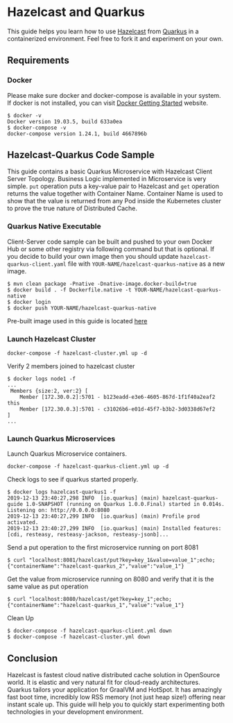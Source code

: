 # Hazelcast and Quarkus

This guide helps you learn how to use [Hazelcast](https://github.com/hazelcast/hazelcast) from [Quarkus](https://github.com/quarkusio/quarkus) in a containerized environment. Feel free to fork it and experiment on your own.

## Requirements

### Docker
Please make sure docker and docker-compose is available in your system. If docker is not installed, you can visit [Docker Getting Started](https://www.docker.com/get-started) website.
```
$ docker -v
Docker version 19.03.5, build 633a0ea
$ docker-compose -v
docker-compose version 1.24.1, build 4667896b
```

## Hazelcast-Quarkus Code Sample

This guide contains a basic Quarkus Microservice with Hazelcast Client Server Topology. 
Business Logic implemented in Microservice is very simple. `put` operation puts a key-value pair to Hazelcast and `get` operation returns the value together with Container Name. Container Name is used to show that the value is returned from any Pod inside the Kubernetes cluster to prove the true nature of Distributed Cache.

### Quarkus Native Executable

Client-Server code sample can be built and pushed to your own Docker Hub or some other registry via following command but that is optional.
If you decide to build your own image then you should update `hazelcast-quarkus-client.yaml` file with `YOUR-NAME/hazelcast-quarkus-native` as a new image.

```
$ mvn clean package -Pnative -Dnative-image.docker-build=true
$ docker build . -f Dockerfile.native -t YOUR-NAME/hazelcast-quarkus-native
$ docker login
$ docker push YOUR-NAME/hazelcast-quarkus-native
```

Pre-built image used in this guide is located [here](https://hub.docker.com/r/mesut/hazelcast-quarkus-native)

### Launch Hazelcast Cluster
```
docker-compose -f hazelcast-cluster.yml up -d
```

Verify 2 members joined to hazelcast cluster

```
$ docker logs node1 -f
...
 Members {size:2, ver:2} [
	Member [172.30.0.2]:5701 - b123eadd-e3e6-4605-867d-1f1f40a2eaf2 this
	Member [172.30.0.3]:5701 - c31026b6-e01d-45f7-b3b2-3d0338d67ef2
]
...
```

### Launch Quarkus Microservices

Launch Quarkus Microservice containers.
```
docker-compose -f hazelcast-quarkus-client.yml up -d
```

Check logs to see if quarkus started properly.

```
$ docker logs hazelcast-quarkus1 -f
2019-12-13 23:40:27,298 INFO  [io.quarkus] (main) hazelcast-quarkus-guide 1.0-SNAPSHOT (running on Quarkus 1.0.0.Final) started in 0.014s. Listening on: http://0.0.0.0:8080
2019-12-13 23:40:27,299 INFO  [io.quarkus] (main) Profile prod activated. 
2019-12-13 23:40:27,299 INFO  [io.quarkus] (main) Installed features: [cdi, resteasy, resteasy-jackson, resteasy-jsonb]...
```

Send a put operation to the first microservice running on port 8081
```
$ curl "localhost:8081/hazelcast/put?key=key_1&value=value_1";echo;
{"containerName":"hazelcast-quarkus_2","value":"value_1"}
```

Get the value from microservice running on 8080 and verify that it is the same value as put operation
```
$ curl "localhost:8080/hazelcast/get?key=key_1";echo;
{"containerName":"hazelcast-quarkus_1","value":"value_1"}
```

Clean Up
```
$ docker-compose -f hazelcast-quarkus-client.yml down
$ docker-compose -f hazelcast-cluster.yml down
```

## Conclusion 
Hazelcast is fastest cloud native distributed cache solution in OpenSource world. It is elastic and very natural fit for cloud-ready architectures.
Quarkus tailors your application for GraalVM and HotSpot. It has amazingly fast boot time, incredibly low RSS memory (not just heap size!) offering near instant scale up. This guide will help you to quickly start experimenting both technologies in your development environment.
